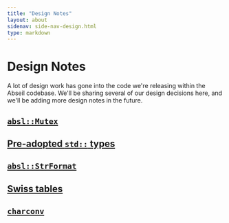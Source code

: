 ```yaml
---
title: "Design Notes"
layout: about
sidenav: side-nav-design.html
type: markdown
---
```


# Design Notes

A lot of design work has gone into the code we're releasing within the Abseil
codebase. We'll be sharing several of our design decisions here, and we'll
be adding more design notes in the future.

## [`absl::Mutex`](mutex)

## [Pre-adopted `std::` types](dropin-types)

## [`absl::StrFormat`](strformat)

## [Swiss tables](swisstables)

## [`charconv`](charconv)
